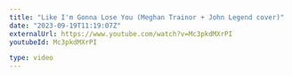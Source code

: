 ```yaml
---
title: "Like I'm Gonna Lose You (Meghan Trainor + John Legend cover)"
date: "2023-09-19T11:19:07Z"
externalUrl: https://www.youtube.com/watch?v=Mc3pkdMXrPI
youtubeId: Mc3pkdMXrPI

type: video
---
```

